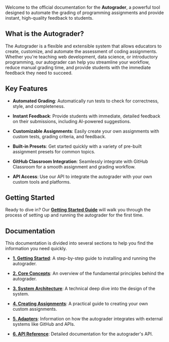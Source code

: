 
Welcome to the official documentation for the **Autograder**, a powerful tool designed to automate the grading of programming assignments and provide instant, high-quality feedback to students.

## What is the Autograder?

The Autograder is a flexible and extensible system that allows educators to create, customize, and automate the assessment of coding assignments. Whether you're teaching web development, data science, or introductory programming, our autograder can help you streamline your workflow, reduce manual grading time, and provide students with the immediate feedback they need to succeed.

## Key Features

* **Automated Grading**: Automatically run tests to check for correctness, style, and completeness.

* **Instant Feedback**: Provide students with immediate, detailed feedback on their submissions, including AI-powered suggestions.

* **Customizable Assignments**: Easily create your own assignments with custom tests, grading criteria, and feedback.

* **Built-in Presets**: Get started quickly with a variety of pre-built assignment presets for common topics.

* **GitHub Classroom Integration**: Seamlessly integrate with GitHub Classroom for a smooth assignment and grading workflow.

* **API Access**: Use our API to integrate the autograder with your own custom tools and platforms.

## Getting Started

Ready to dive in? Our [**Getting Started Guide**](/docs/getting_started.md) will walk you through the process of setting up and running the autograder for the first time.

## Documentation

This documentation is divided into several sections to help you find the information you need quickly.

* [**1. Getting Started**](/docs/getting_started.md): A step-by-step guide to installing and running the autograder.

* [**2. Core Concepts**](/docs/core_concepts.md): An overview of the fundamental principles behind the autograder.

* [**3. System Architecture**](/docs/system_architecture.md): A technical deep dive into the design of the system.

* [**4. Creating Assignments**](/docs/creating_assignments.md): A practical guide to creating your own custom assignments.

* [**5. Adapters**](/docs/adapters.md): Information on how the autograder integrates with external systems like GitHub and APIs.

* [**6. API Reference**](/docs/api_reference.md): Detailed documentation for the autograder's API.

